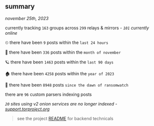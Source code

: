 
## summary
_november 25th, 2023_

currently tracking `163` groups across `299` relays & mirrors - _`101` currently online_

⏲ there have been `9` posts within the `last 24 hours`

🦈 there have been `336` posts within the `month of november`

🪐 there have been `1463` posts within the `last 90 days`

🏚 there have been `4258` posts within the `year of 2023`

🦕 there have been `8948` posts `since the dawn of ransomwatch`

there are `96` custom parsers indexing posts

_`20` sites using v2 onion services are no longer indexed - [support.torproject.org](https://support.torproject.org/onionservices/v2-deprecation/)_

> see the project [README](https://github.com/joshhighet/ransomwatch#ransomwatch--) for backend technicals
